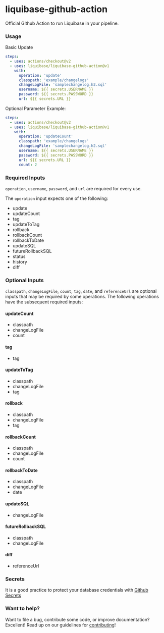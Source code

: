 # liquibase-github-action
Official Github Action to run Liquibase in your pipeline.

### Usage
Basic Update
```yaml
steps:
  - uses: actions/checkout@v2
  - uses: liquibase/liquibase-github-action@v1
    with:
      operation: 'update'
      classpath: 'example/changelogs'
      changeLogFile: 'samplechangelog.h2.sql'
      username: ${{ secrets.USERNAME }}
      password: ${{ secrets.PASSWORD }}
      url: ${{ secrets.URL }}
```

Optional Parameter Example:
```yaml
steps:
  - uses: actions/checkout@v2
  - uses: liquibase/liquibase-github-action@v1
    with:
      operation: 'updateCount'
      classpath: 'example/changelogs'
      changeLogFile: 'samplechangelog.h2.sql'
      username: ${{ secrets.USERNAME }}
      password: ${{ secrets.PASSWORD }}
      url: ${{ secrets.URL }}
      count: 2
```

### Required Inputs
`operation`, `username`, `password`, and `url` are required for every use. 

The `operation` input expects one of the following:
*   update
*   updateCount
*   tag
*   updateToTag
*   rollback
*   rollbackCount
*   rollbackToDate
*   updateSQL
*   futureRollbackSQL
*   status
*   history
*   diff

### Optional Inputs
`classpath`, `changeLogFile`, `count`, `tag`, `date`, and `referenceUrl` are optional inputs that may be required by some operations. The following operations have the subsequent required inputs:

#### updateCount
*   classpath
*   changeLogFile
*   count

#### tag
*   tag

#### updateToTag
*   classpath
*   changeLogFile
*   tag

#### rollback
*   classpath
*   changeLogFile
*   tag

#### rollbackCount
*   classpath
*   changeLogFile
*   count

#### rollbackToDate
*   classpath
*   changeLogFile
*   date

#### updateSQL
*   changeLogFile

#### futureRollbackSQL
*   classpath
*   changeLogFile

#### diff
*   referenceUrl

### Secrets
It is a good practice to protect your database credentials with [Github Secrets](https://docs.github.com/en/free-pro-team@latest/actions/reference/encrypted-secrets)

### Want to help?
Want to file a bug, contribute some code, or improve documentation? Excellent! Read up on our
guidelines for [contributing](https://www.liquibase.org/community/index.html)!